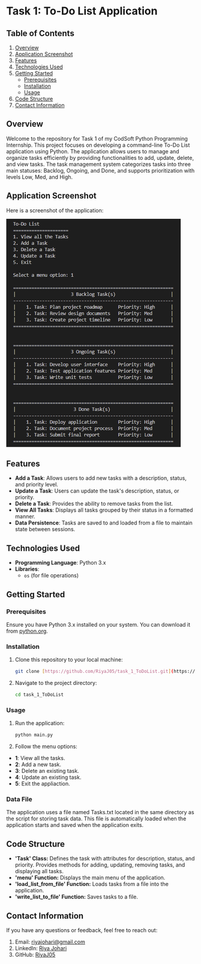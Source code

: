 # Task 1: To-Do List Application

## Table of Contents

1. [Overview](#overview)
2. [Application Screenshot](#application-screenshot)
3. [Features](#features)
4. [Technologies Used](#technologies-used)
5. [Getting Started](#getting-started)
   - [Prerequisites](#prerequisites)
   - [Installation](#installation)
   - [Usage](#usage)
6. [Code Structure](#code-structure)
7. [Contact Information](#contact-information)

## Overview

Welcome to the repository for Task 1 of my CodSoft Python Programming Internship. This project focuses on developing a command-line To-Do List application using Python. The application allows users to manage and organize tasks efficiently by providing functionalities to add, update, delete, and view tasks. The task management system categorizes tasks into three main statuses: Backlog, Ongoing, and Done, and supports prioritization with levels Low, Med, and High.

## Application Screenshot

Here is a screenshot of the application:

![Screenshot of Application](images/screenshot.png)

## Features

- **Add a Task**: Allows users to add new tasks with a description, status, and priority level.
- **Update a Task**: Users can update the task's description, status, or priority.
- **Delete a Task**: Provides the ability to remove tasks from the list.
- **View All Tasks**: Displays all tasks grouped by their status in a formatted manner.
- **Data Persistence**: Tasks are saved to and loaded from a file to maintain state between sessions.

## Technologies Used

- **Programming Language**: Python 3.x
- **Libraries**: 
  - `os` (for file operations)

## Getting Started

### Prerequisites

Ensure you have Python 3.x installed on your system. You can download it from [python.org](https://www.python.org/downloads/).

### Installation

1. Clone this repository to your local machine:
   ```bash
   git clone [https://github.com/RiyaJ05/task_1_ToDoList.git](https://github.com/RiyaJ05/CodSoft_Internship_Task_1_ToDoList)

2. Navigate to the project directory:
   ```bash
   cd task_1_ToDoList

### Usage

1. Run the application:
   ```bash
   python main.py

2. Follow the menu options:
- **1**: View all the tasks.
- **2**: Add a new task.
- **3**: Delete an existing task.
- **4**: Update an existing task.
- **5**: Exit the appliaction.

### Data File
The application uses a file named Tasks.txt located in the same directory as the script for storing task data. This file is automatically loaded when the application starts and saved when the application exits.

## Code Structure
- **'Task' Class:** Defines the task with attributes for description, status, and priority. Provides methods for adding, updating, removing tasks, and displaying all tasks.
- **'menu' Function:** Displays the main menu of the application.
- **'load_list_from_file' Function:** Loads tasks from a file into the application.
- **'write_list_to_file' Function:** Saves tasks to a file.

## Contact Information
If you have any questions or feedback, feel free to reach out:

1. Email: riyajohari@gmail.com
2. LinkedIn: [Riya Johari](https://www.linkedin.com/in/riya-johari-547181259/)
3. GitHub: [RiyaJ05](https://github.com/RiyaJ05)
